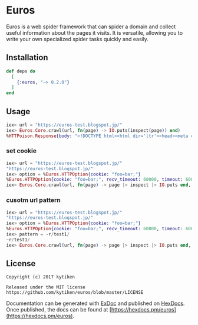 # Euros

Euros is a web spider framework that can spider a domain and collect useful information about the pages it visits.
It is versatile, allowing you to write your own specialized spider tasks quickly and easily.

## Installation

```elixir
def deps do
  [
    {:euros, "~> 0.2.0"}
  ]
end
```

## Usage

```elixir
iex> url = "https://euros-test.blogspot.jp/"
iex> Euros.Core.crawl(url, fn(page) -> IO.puts(inspect(page)) end)
%HTTPoison.Response{body: "<!DOCTYPE html><html dir='ltr'><head><meta content='width=device-width, initial-scale=1' name='viewport'/><title>euros test blog</title>....
```

### set cookie

```elixir
iex> url = "https://euros-test.blogspot.jp/" 
"https://euros-test.blogspot.jp/"
iex> option = %Euros.HTTPOption{cookie: "foo=bar;"}
%Euros.HTTPOption{cookie: "foo=bar;", recv_timeout: 60000, timeout: 60000}
iex> Euros.Core.crawl(url, fn(page) -> page |> inspect |> IO.puts end, option)
```

### cusotm url pattern

```elixir
iex> url = "https://euros-test.blogspot.jp/" 
"https://euros-test.blogspot.jp/"
iex> option = %Euros.HTTPOption{cookie: "foo=bar;"}
%Euros.HTTPOption{cookie: "foo=bar;", recv_timeout: 60000, timeout: 60000}
iex> pattern = ~r/test1/
~r/test1/
iex> Euros.Core.crawl(url, fn(page) -> page |> inspect |> IO.puts end, option, pattern)
```

## License
```
Copyright (c) 2017 kytiken

Released under the MIT license
https://github.com/kytiken/euros/blob/master/LICENSE
```

Documentation can be generated with [ExDoc](https://github.com/elixir-lang/ex_doc)
and published on [HexDocs](https://hexdocs.pm). Once published, the docs can
be found at [https://hexdocs.pm/euros](https://hexdocs.pm/euros).

